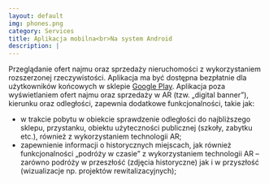 ```yaml
---
layout: default
img: phones.png
category: Services
title: Aplikacja mobilna<br>Na system Android 
description: |
---
```

Przeglądanie ofert najmu oraz sprzedaży nieruchomości z wykorzystaniem rozszerzonej rzeczywistości. Aplikacja ma być dostępna bezpłatnie dla użytkowników końcowych w sklepie [Google Play](https://play.google.com/store?hl=pl&gl=US). 
Aplikacja poza wyświetlaniem ofert najmu oraz sprzedaży w AR (tzw. „digital banner”), kierunku oraz odległości, zapewnia dodatkowe funkcjonalności, takie jak:
- w trakcie pobytu w obiekcie sprawdzenie odległości do najbliższego sklepu, przystanku, obiektu użyteczności publicznej (szkoły, zabytku etc.), również z wykorzystaniem technologii AR;
- zapewnienie informacji o historycznych miejscach, jak również funkcjonalności „podróży w czasie” z wykorzystaniem technologii AR – zarówno podróży w przeszłość (zdjęcia historyczne) jak i w przyszłość (wizualizacje np. projektów rewitalizacyjnych);